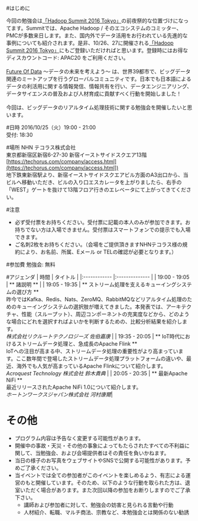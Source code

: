 #はじめに

今回の勉強会は[「Hadoop Summit 2016 Tokyo」](http://hadoopsummit.org/tokyo/agenda/)の前夜祭的な位置づけになってます。Summitでは、Apache Hadoop / そのエコシステムのコミッター、PMCが多数来日します。また、国内外でデータ活用をお行われている先進的な事例についても紹介されます。是非、10/26、27に開催される[「Hadoop Summit 2016 Tokyo」](http://hadoopsummit.org/tokyo/agenda/)にもご登録いただければと思います。登録時にはお得なディスカウントコード: APAC20 をご利用ください。
<br><br>
[Future Of Data](http://futureofdata.io) 〜データの未来を考えよう〜 は、世界39都市で、ビッグデータ関連のミートアップを行うグローバルコミュニティです。日本でも日本語によるデータの利活用に関する情報発信、情報共有を行い、データエンジニアリング、データサイエンスの普及および人材育成に貢献すべく行動を開始しました！<br>
<br>
今回は、ビッグデータのリアルタイム処理技術に関する勉強会を開催したいと思います。


#日時
2016/10/25（火）19:00 - 21:00 <br> 
受付: 18:30


#場所
NHN テコラス株式会社  
東京都新宿区新宿6-27-30 新宿イーストサイドスクエア13階  
[https://techorus.com/company/access.html](https://techorus.com/company/access.html])  
地下鉄東新宿駅より、新宿イーストサイドスクエアビル方面のA3出口から、当ビルへ移動いただき、ビルの入り口エスカレータを上がりましたら、右手の「WEST」ゲートを抜けて13階フロア行きのエレベータにて上がってきてください。


#注意
- 必ず受付票をお持ちください。受付票に記載の本人のみが参加できます。お持ちでない方は入場できません。受付票はスマートフォンでの提示でも入場できます。
- ご名刺2枚をお持ちください。（会場をご提供頂きますNHNテコラス様の規約により、お名前、所属、Eメール or TELの確認が必要となります。）

 
#参加費
勉強会: 無料  

#アジェンダ
| 時間 | タイトル |
|:------------ |:-------------- |
| 19:00 - 19:05 | ** 諸説明 ** |
| 19:05 - 19:35 | ** ストリーム処理を支えるキューイングシステムの選び方 ** <br>  昨今ではKafka、Redis、Nats、ZeroMQ、RabbitMQなどリアルタイム処理のためのキューイングシステムの選択肢が増えてきました。本発表では、アーキテクチャ、性能（スループット）、周辺コンポーネントの充実度などから、どのような場合にどれを選択すればよいかを判断するための、比較分析結果を紹介します。 <br>*株式会社リクルートテクノロジーズ 佐伯嘉康* |
| 19:35 - 20:05 | ** IoT時代におけるストリームデータ処理と、急成長のApache Flink ** <br> IoTへの注目が高まる中、ストリームデータ処理の重要性がより高まっています。ここ数年間で登場したストリームデータ処理プラットフォームの違いや、最近、海外でも人気が高まっているApache Flinkについて紹介します。 <br> *Acroquest Technology 株式会社 鈴木貴典* |
| 20:05 - 20:35 | ** 最新Apache NiFi ** <br>最近リリースされたApache NiFi 1.0について紹介します。<br>*ホートンワークスジャパン株式会社 河村康爾*|

# その他
- プログラム内容は予告なく変更する可能性があります。
- 開催中の事故・天災・その他の事象によってもたらされたすべての不利益に関して、当勉強会、および会場提供者はその責任を負いかねます。
- 当日の様子のお写真をウェブサイトやSNSで公開する可能性があります。予めご了承ください。
- 当イベントでは全ての参加者がこのイベントを楽しめるよう、有志による運営のもと開催しています。そのため、以下のような行動を取られた方は、退室いただく場合があります。また次回以降の参加をお断りしますのでご了承下さい。  
    + 講師および参加者に対して、勉強会の妨害と見られる言動や行動
    + 人材紹介、転職、マルチ商法、宗教など、本勉強会とは関係のない勧誘
